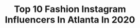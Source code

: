 ---
title: Top 10 Fashion Instagram Influencers In Atlanta In 2020
description: >-
  Find top fashion Instagram influencers in Atlanta in 2020. Most popular hashtags: #fashion #atlanta #ootd #model.
platform: Instagram
hits: 434
text_top: See the best Instagram profiles on inBeat.
text_bottom: inBeat has 434 Instagram influencers like this in Atlanta, United States for you to work with.
profiles:
  - username: "wstco"
    fullname: >-
      TATYANA WSTCO
    bio: >-
      Busy•✘ YouTube:Beauty/Fashion •Atlanta ⓔ•Tatyanawstco@gmail.com
    location: "United States"
    followers: 140799
    engagement: 349
    commentsToLikes: 0.009773
    id: ck8sxr40gictq0j78f2pjw9dr
    verified: false
    hashtags: ""
  - username: "rakebamonet"
    fullname: >-
      Rakeba Monet 📍 Atlanta
    bio: >-
      ▫️ΔΣθ 🐘 ▫️864✈️404 ▫️SCSU Alumna 🐶 ▫️#MM⭕️ Investor 📊 ▫️Registered Nurse 👩🏾‍⚕️ ▫️CO-CEO of @girlsnxtdoor_ 💅🏽 ▫️YouTube: GirlsNxtDoor 🎥
    location: "United States"
    followers: 9015
    engagement: 1625
    commentsToLikes: 0.079088
    id: ckf5t59gwgz4c0j23mhap7plp
    verified: false
    hashtags: "#blackbusinesswomen, #girlsnxtdoor, #girlsnxtdoorhaircompany, #lifestylevlogger"
  - username: "monetthomas_"
    fullname: >-
      • Atlanta Growing Hands •
    bio: >-
      📍Atlanta Follow @thehalolife Click Link To Book Your Appointment
    location: "United States"
    followers: 75322
    engagement: 155
    commentsToLikes: 0.025953
    id: ck15sc8j6ca0h0i19d39mwqx4
    verified: false
    hashtags: "#atlmicrolinks, #growinghands, #newjerseyhairstylist, #naturalhair"
  - username: "shawn_antonia"
    fullname: >-
      S H A W N   A N T O N I A🇵🇷
    bio: >-
      #BusinessOwner *INFLUENCER PAGE* Grad Student 🎓 Travel Agency Owner 🛫 #TravelAgent page @BookWithShawn DM for collaborations
    location: "United States"
    followers: 59973
    engagement: 333
    commentsToLikes: 0.065010
    id: ckaowcrfb8cy70i78241mboip
    verified: false
    hashtags: "#chivette, #fashion, #atlanta, #influencers"
  - username: "realmiacole"
    fullname: >-
      Mia Cole
    bio: >-
      901 @miacoleaesthetics @shopcolecollection_
    location: "United States"
    followers: 9609
    engagement: 304
    commentsToLikes: 0.017315
    id: ck6uaa6ll2elo0j71l27zozui
    verified: false
    hashtags: "#clothingboutique, #memphisboutique, #trending, #clothing"
  - username: "andzelika_bobrova"
    fullname: >-
      Andzelika
    bio: >-
      𝓉𝒽𝑒𝓇𝑒’𝓈 𝓈𝑜𝓂𝑒𝒷𝑜𝒹𝓎 𝒻𝑜𝓇 𝑒𝓋𝑒𝓇𝓎𝒷𝑜𝒹𝓎
    location: "United States"
    followers: 32676
    engagement: 310
    commentsToLikes: 0.030527
    id: ck8sxf0emh5s40j78hce8tuqa
    verified: false
    hashtags: "#fashion, #atlantamodels, #blonde, #ovmefiller"
  - username: "city.peach"
    fullname: >-
      Mireille (Mir-ay) | City Peach
    bio: >-
      Style | Motherhood | & Having Both Atlanta fashion blogger + wardrobe stylist Living a stylish motherhood one chaotic day at a time
    location: "United States"
    followers: 102172
    engagement: 203
    commentsToLikes: 0.027891
    id: ck0tuofbw80450i198l2zl5uu
    verified: false
    hashtags: "#stayhomewithltk, #stylishmotherhood, #liketkit, #mommyandme"
  - username: "hallie.amc"
    fullname: >-
      hallie mcclain
    bio: >-
      😎//🏖chs☀️//😎 (you probably aren't pronouncing my name right) USC Cola ‘23🤙 Excuse me, I’m sorry, I’m really such a lady ⚡️ travel/music/art/memories💛
    location: "United States"
    followers: 12639
    engagement: 1501
    commentsToLikes: 0.066761
    id: ck5ckmh7jx6bp0i11s63q47yj
    verified: false
    hashtags: "#photooftheday, #willyscoutsall, #atlanta, #fashion"
  - username: "cosmicrachael"
    fullname: >-
      ⋆ Miss Rachael ⋆
    bio: >-
      🌻 save the earth and shop secondhand 🌈 ATL, GA ♻️ #thrifty ghibli girl 👩🏻‍🚀 NASA social alumni
    location: "United States"
    followers: 7364
    engagement: 655
    commentsToLikes: 0.077136
    id: ck5zp4leerzdg0i147dy52d2y
    verified: false
    hashtags: "#coppermooncoffee, #ootd, #goodwillfinds, #slowfashion"
  - username: "kctaylor17"
    fullname: >-
      Korisha Curtis
    bio: >-
      ➕Model, Influencer VP @sweettreatsga @byashleystewart Semi-Finalist Atlanta, GA Dis. Code: kctay10 @lovelywholesale__official
    location: "United States"
    followers: 40184
    engagement: 217
    commentsToLikes: 0.072972
    id: ckapaj5ncwbgk0i78xn88zc0z
    verified: false
    hashtags: "#vibes, #plusmodel, #psfashion, #boldncurvy"
---